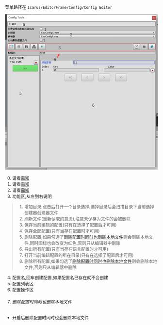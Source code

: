 菜单路径在 `Icarus/EditorFrame/Config/Config Editor`

![Config Tools](../../../Images/Editor/Zh/ConfigTools.png)

0. 请看[需知](0.需知.md#LanguageSeting)
1. 请看[需知](0.需知.md#CreatAndParseSelect)
2. 请看[需知](0.需知.md#CreatAndParseSelect)
3. 功能区,从左到右说明
> 1. 增加目录,点击后打开一个目录选择,选择目录后会扫描目录下当前选择创建器创建器文件
> 2. 刷新文件(重新读取的意思),注意未保存为文件的会被删除
> 3. 保存当前编辑的配置(只有在选择了配置后才可用)
> 4. 保存全部配置(只有当存在配置时才可用)
> 5. 删除配置,如果勾选了[删除配置时同时也删除本地文件](#删除配置时同时也删除本地文件)则会删除本地文件,同时图标也会改变为红色,否则只从编辑器中删除
> 6. 导出所有配置(只有当存在语言配置时才可用)
> 7. 打开当前编辑配置的所在目录(只有在选择了配置后才可用)
> 8. 删除所有配置,如果勾选了[删除配置时同时也删除本地文件](#删除配置时同时也删除本地文件)则会删除本地文件,否则只从编辑器中删除

4. 配置名,回车创建配置,如果配置名已存在就不会创建
5. 配置列表区
6. 配置操作区
7. ###### 删除配置时同时也删除本地文件
- 开启后删除配置时同时也会删除本地文件
